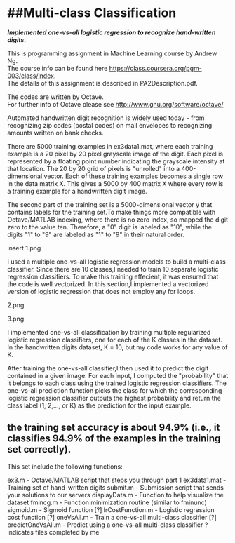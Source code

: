 ##Multi-class Classification
========================================

***Implemented one-vs-all logistic regression to recognize hand-written digits.***

This is programming assignment in Machine Learning course by Andrew Ng.  
The course info can be found here https://class.coursera.org/pgm-003/class/index.  
The details of this assignment is described in PA2Description.pdf.  

The codes are written by Octave.  
For further info of Octave please see http://www.gnu.org/software/octave/

Automated handwritten digit recognition is widely used today - from recognizing zip codes (postal codes)
on mail envelopes to recognizing amounts written on bank checks.

There are 5000 training examples in ex3data1.mat, where each training
example is a 20 pixel by 20 pixel grayscale image of the digit. Each pixel is
represented by a floating point number indicating the grayscale intensity at
that location. The 20 by 20 grid of pixels is "unrolled" into a 400-dimensional
vector. Each of these training examples becomes a single row in the data
matrix X. This gives a 5000 by 400 matrix X where every row is a training
example for a handwritten digit image.

The second part of the training set is a 5000-dimensional vector y that
contains labels for the training set.To make things more compatible with
Octave/MATLAB indexing, where there is no zero index, so mapped
the digit zero to the value ten. Therefore, a "0" digit is labeled as "10", while
the digits "1" to "9" are labeled as "1" to "9" in their natural order.

insert 1.png


I used a multiple one-vs-all logistic regression models to build a
multi-class classifier. Since there are 10 classes,I needed to train 10
separate logistic regression classifiers. To make this training effecient, it was ensured
that the code is well vectorized. In this section,I implemented a vectorized version of 
logistic regression that does not employ any for loops.

2.png

3.png

I implemented one-vs-all classification by
training multiple regularized logistic regression classifiers, one for each of
the K classes in the dataset. In the handwritten digits dataset,
K = 10, but my code works for any value of K.


After training the one-vs-all classifier,I then used it to predict the
digit contained in a given image. For each input, I computed the
"probability" that it belongs to each class using the trained logistic regression
classifiers. The one-vs-all prediction function picks the class for which the
corresponding logistic regression classifier outputs the highest probability and
return the class label (1, 2,..., or K) as the prediction for the input example.

## the training set accuracy is about 94.9% (i.e., it classifies 94.9% of the examples in the training set correctly).

This set include the following functions:

ex3.m - Octave/MATLAB script that steps you through part 1
ex3data1.mat - Training set of hand-written digits
submit.m - Submission script that sends your solutions to our servers
displayData.m - Function to help visualize the dataset
fmincg.m - Function minimization routine (similar to fminunc)
sigmoid.m - Sigmoid function
[?] lrCostFunction.m - Logistic regression cost function
[?] oneVsAll.m - Train a one-vs-all multi-class classifier
[?] predictOneVsAll.m - Predict using a one-vs-all multi-class classifier
? indicates files completed by me

